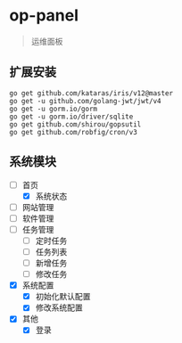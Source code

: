 # op-panel

> 运维面板

## 扩展安装

```text
go get github.com/kataras/iris/v12@master
go get -u github.com/golang-jwt/jwt/v4
go get -u gorm.io/gorm
go get -u gorm.io/driver/sqlite
go get github.com/shirou/gopsutil
go get github.com/robfig/cron/v3
```

## 系统模块

- [ ] 首页
  - [x] 系统状态
- [ ] 网站管理
- [ ] 软件管理
- [ ] 任务管理
  - [ ] 定时任务
  - [ ] 任务列表
  - [ ] 新增任务
  - [ ] 修改任务
- [x] 系统配置
  - [x] 初始化默认配置
  - [x] 修改系统配置
- [x] 其他
  - [x] 登录